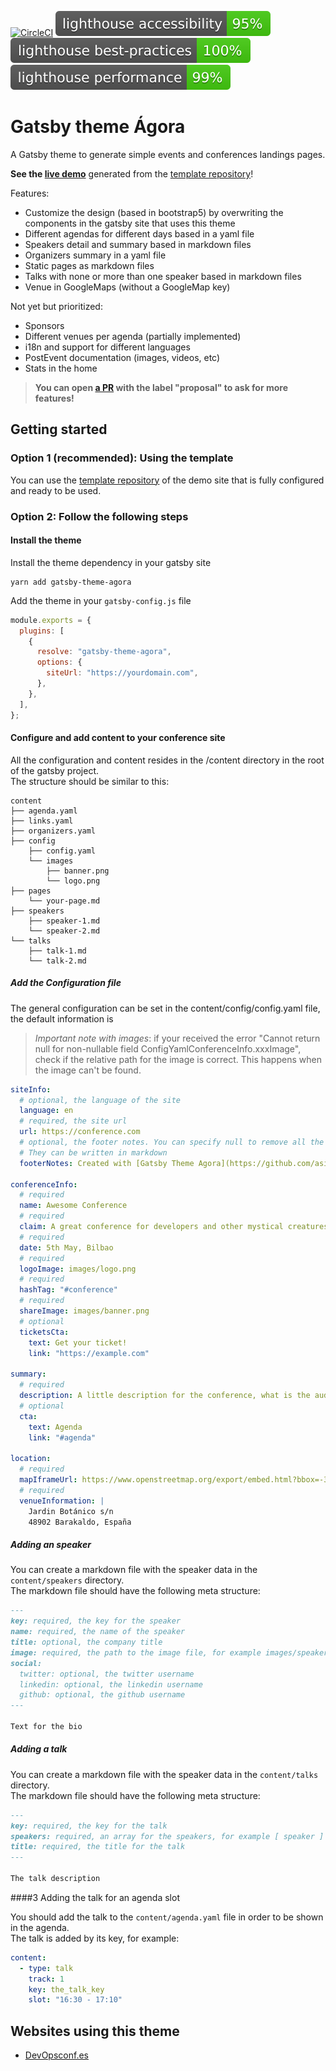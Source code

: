 [![CircleCI](https://dl.circleci.com/status-badge/img/gh/asiermarques/gatsby-theme-conferencer/tree/main.svg?style=svg)](https://dl.circleci.com/status-badge/redirect/gh/asiermarques/gatsby-theme-agora/tree/main)
![Lighthouse accessibility](tests/.lighthouse/test-results/lighthouse_accessibility.svg)
![Lighthouse best practices](tests/.lighthouse/test-results/lighthouse_best-practices.svg)
![Lighthouse performance](tests/.lighthouse/test-results/lighthouse_performance.svg)

# Gatsby theme Ágora

A Gatsby theme to generate simple events and conferences landings pages.

**See the [live demo](https://gatsby-agora-demo.netlify.app)** generated from the [template repository](https://github.com/asiermarques/gatsby-agora-site-template)!

Features:

- Customize the design (based in bootstrap5) by overwriting the components in the gatsby site that uses this theme
- Different agendas for different days based in a yaml file
- Speakers detail and summary based in markdown files
- Organizers summary in a yaml file
- Static pages as markdown files
- Talks with none or more than one speaker based in markdown files
- Venue in GoogleMaps (without a GoogleMap key)

Not yet but prioritized:

- Sponsors
- Different venues per agenda (partially implemented)
- i18n and support for different languages
- PostEvent documentation (images, videos, etc)
- Stats in the home

> **You can open [a PR](https://github.com/asiermarques/gatsby-theme-agora/pulls) with the label "proposal" to ask for more features!**

## Getting started

### Option 1 (recommended): Using the template

You can use the [template repository](https://github.com/asiermarques/gatsby-agora-site-template) of the demo site that is fully configured and ready to be used.

### Option 2: Follow the following steps

#### Install the theme

Install the theme dependency in your gatsby site

```shell
yarn add gatsby-theme-agora
```

Add the theme in your `gatsby-config.js` file

```javascript
module.exports = {
  plugins: [
    {
      resolve: "gatsby-theme-agora",
      options: {
        siteUrl: "https://yourdomain.com",
      },
    },
  ],
};
```

#### Configure and add content to your conference site

All the configuration and content resides in the /content directory in the root of the gatsby project.  
The structure should be similar to this:

```
content
├── agenda.yaml
├── links.yaml
├── organizers.yaml
├── config
    ├── config.yaml
    └── images
        ├── banner.png
        └── logo.png
├── pages
    └── your-page.md
├── speakers
    ├── speaker-1.md
    └── speaker-2.md
└── talks
    ├── talk-1.md
    └── talk-2.md
```

##### Add the Configuration file

The general configuration can be set in the content/config/config.yaml file, the default information is

> _Important note with images_: if your received the error "Cannot return null for non-nullable field ConfigYamlConferenceInfo.xxxImage",
> check if the relative path for the image is correct. This happens when the image can't be found.

```yaml
siteInfo:
  # optional, the language of the site
  language: en
  # required, the site url
  url: https://conference.com
  # optional, the footer notes. You can specify null to remove all the footer notes.
  # They can be written in markdown
  footerNotes: Created with [Gatsby Theme Agora](https://github.com/asiermarques/gatsby-theme-agora)

conferenceInfo:
  # required
  name: Awesome Conference
  # required
  claim: A great conference for developers and other mystical creatures
  # required
  date: 5th May, Bilbao
  # required
  logoImage: images/logo.png
  # required
  hashTag: "#conference"
  # required
  shareImage: images/banner.png
  # optional
  ticketsCta:
    text: Get your ticket!
    link: "https://example.com"

summary:
  # required
  description: A little description for the conference, what is the audience, why is interesting to the people and this kind of stuff
  # optional
  cta:
    text: Agenda
    link: "#agenda"

location:
  # required
  mapIframeUrl: https://www.openstreetmap.org/export/embed.html?bbox=-3.0432558059692383%2C43.273112177849896%2C-2.9591417312622075%2C43.31212645126047&amp;layer=mapnik
  # required
  venueInformation: |
    Jardin Botánico s/n
    48902 Barakaldo, España
```

##### Adding an speaker

You can create a markdown file with the speaker data in the `content/speakers` directory.  
The markdown file should have the following meta structure:

```markdown
---
key: required, the key for the speaker
name: required, the name of the speaker
title: optional, the company title
image: required, the path to the image file, for example images/speaker.png
social:
  twitter: optional, the twitter username
  linkedin: optional, the linkedin username
  github: optional, the github username
---

Text for the bio
```

##### Adding a talk

You can create a markdown file with the speaker data in the `content/talks` directory.  
The markdown file should have the following meta structure:

```markdown
---
key: required, the key for the talk
speakers: required, an array for the speakers, for example [ speaker ]
title: required, the title for the talk
---

The talk description
```

####3 Adding the talk for an agenda slot

You should add the talk to the `content/agenda.yaml` file in order to be shown in the agenda.  
The talk is added by its key, for example:

```yaml
content:
  - type: talk
    track: 1
    key: the_talk_key
    slot: "16:30 - 17:10"
```

## Websites using this theme

- [DevOpsconf.es](https://devopsconf.es)
